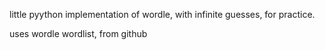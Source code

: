 little pyython implementation of wordle, with infinite guesses, for practice.

uses wordle wordlist, from github
